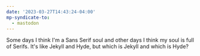 ```yaml
---
date: '2023-03-27T14:43:24-04:00'
mp-syndicate-to:
  - mastodon
---
```


Some days I think I'm a Sans Serif soul and other days I think my soul is full of Serifs.  It's like Jekyll and Hyde, but which is Jekyll and which is Hyde?
